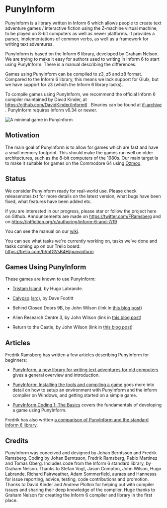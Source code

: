 # PunyInform

PunyInform is a library written in Inform 6 which allows people to create text adventure games / interactive fiction using the Z-machine virtual machine, to be played on 8-bit computers as well as newer platforms. It provides a parser, implementations of common verbs, as well as a framework for writing text adventures.

PunyInform is based on the Inform 6 library, developed by Graham Nelson. We are trying to make it easy for authors used to writing in Inform 6 to start using PunyInform. There is a manual describing the differences.

Games using PunyInform can be compiled to z3, z5 and z8 format. Compared to the Inform 6 library, this means we lack support for Glulx, but we have support for z3 (which the Inform 6 library lacks).

To compile games using PunyInform, we recommend the official Inform 6 compiler maintained by David Kinder, at https://github.com/DavidKinder/Inform6 . Binaries can be found at [if-archive](http://www.ifarchive.org/indexes/if-archiveXinfocomXcompilersXinform6Xexecutables.html) . PunyInform requires Inform v6.34 or newer.

![A minimal game in PunyInform](https://github.com/johanberntsson/PunyInform/blob/master/documentation/screenshots/simplegame.png?raw=true)

## Motivation

The main goal of PunyInform is to allow for games which are fast and have a small memory footprint. This should make the games run well on older architectures, such as the 8-bit computers of the 1980s. Our main target is to make it suitable for games on the Commodore 64 using [Ozmoo](https://github.com/johanberntsson/ozmoo/).


## Status

We consider PunyInform ready for real-world use. Please check releasenotes.txt for more details on the latest version, what bugs have been fixed, what features have been added etc.

If you are interested in our progress, please star or follow the project here on Github. Announcements are made on https://twitter.com/FRamsberg and on https://intfiction.org/c/authoring/inform-6-and-7/19

You can see the manual on our [wiki](https://github.com/johanberntsson/PunyInform/wiki/Manual).

You can see what tasks we're currently working on, tasks we've done and tasks coming up on our Trello board: https://trello.com/b/mfGVsB4H/punyinform

## Games Using PunyInform

These games are known to use PunyInform:

* [Tristam Island](https://hlabrande.itch.io/tristam-island), by Hugo Labrande.

* [Calypso](http://microheaven.com/ozmoo/games/calypso/calypso.z3) ([src](https://github.com/dave-f/calypso)), by Dave Footitt

* Behind Closed Doors 9B, by John Wilson (link in [this blog post](http://www.zenobi.co.uk/2020/07/punyinfom-enters-fray.html))

* Alien Research Centre 3, by John Wilson (link in [this blog post](http://www.zenobi.co.uk/2020/08/learn-it-and-love-it.html))

* Return to the Castle, by John Wilson (link in [this blog post](http://www.zenobi.co.uk/2020/12/pack-of-three-updated.html))

## Articles

Fredrik Ramsberg has written a few articles describing PunyInform for beginners:

* [PunyInform, a new library for writing text adventures for old computers](https://vintageisthenewold.com/punyinform-a-new-library-for-writing-text-adventures-for-old-computers/) gives a general overview and introduction.

* [PunyInform: Installing the tools and compiling a game](https://vintageisthenewold.com/punyinform-installing-the-tools-and-compiling-a-game/) goes more into detail on how to setup an environment with PunyInform and the inform compiler on Windows, and getting started on a simple game.

* [PunyInform Coding 1: The Basics](https://vintageisthenewold.com/punyinform-coding-1-the-basics/) covers the fundamentals of developing a game using PunyInform.

Fredrik has also written [a comparison of PunyInform and the standard Inform 6 library](https://intfiction.org/t/punyinform-vs-inform-6-a-comparison/46625).

## Credits

PunyInform was conceived and designed by Johan Berntsson and Fredrik Ramsberg. Coding by Johan Berntsson, Fredrik Ramsberg, Pablo Martinez and Tomas Öberg. Includes code from the Inform 6 standard library, by Graham Nelson. Thanks to Stefan Vogt, Jason Compton, John Wilson, Hugo Labrande, Richard Fairweather, Adam Sommerfield, auraes and Hannesss for issue reporting, advice, testing, code contributions and promotion. Thanks to David Kinder and Andrew Plotkin for helping out with compiler issues and sharing their deep knowledge of the compiler. Huge thanks to Graham Nelson for creating the Inform 6 compiler and library in the first place.
